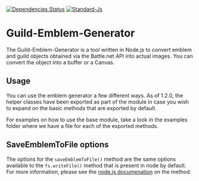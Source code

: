 [![Dependencies Status](https://david-dm.org/blizzardbots/Guild-Emblem-Generator/status.svg)](https://david-dm.org/blizzardbots/Guild-Emblem-Generator)
[![Standard-Js](https://img.shields.io/badge/code_style-standard-brightgreen.svg)](https://standardjs.com/)

# Guild-Emblem-Generator

The Guild-Emblem-Generator is a tool written in Node.js to convert emblem and
guild objects obtained via the Battle.net API into actual images. You can
convert the object into a buffer or a Canvas.

## Usage

You can use the emblem generator a few different ways. As of 1.2.0, the helper
classes have been exported as part of the module in case you wish to expand on
the basic methods that are exported by default.

For examples on how to use the base module, take a look in the examples folder
where we have a file for each of the exported methods.

## SaveEmblemToFile options

The options for the `saveEmblemToFile()` method are the same options available
to the `fs.writeFile()` method that is present in node by default. For more
information, please see the [node.js documenation](https://nodejs.org/api/fs.html#fs_fs_writefile_file_data_options_callback)
on the method.